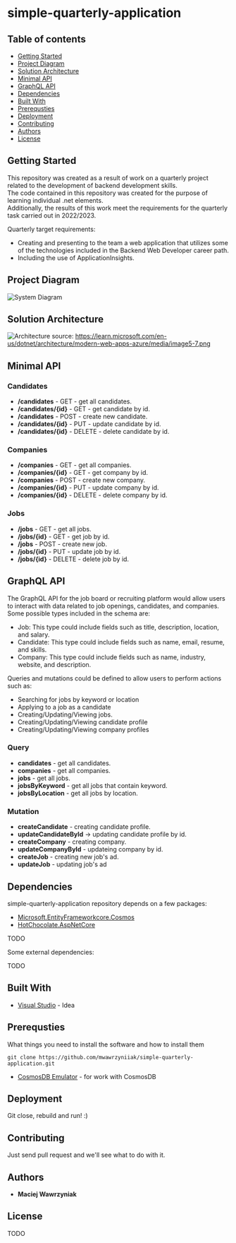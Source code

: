 # simple-quarterly-application  
## Table of contents
* [Getting Started](#getting-started)
* [Project Diagram](#project-diagram)
* [Solution Architecture](#solution-architecture)
* [Minimal API](#minimal-api)
* [GraphQL API](#graphql-api)
* [Dependencies](#dependencies)
* [Built With](#built-with)
* [Prerequsties](#prerequsties)
* [Deployment](#deployment)
* [Contributing](#contributing)
* [Authors](#authors)
* [License](#license)

## Getting Started  
This repository was created as a result of work on a quarterly project related to the development of backend development skills.  
The code contained in this repository was created for the purpose of learning individual .net elements.  
Additionally, the results of this work meet the requirements for the quarterly task carried out in 2022/2023.  

Quarterly target requirements:  
* Creating and presenting to the team a web application that utilizes some of the technologies included in the Backend Web Developer career path.  
* Including the use of ApplicationInsights.  

## Project Diagram  
![System Diagram](https://user-images.githubusercontent.com/35369071/210336315-ae1dd7c7-396d-410f-8c10-b6d3e4e27821.png)

## Solution Architecture
![Architecture](https://learn.microsoft.com/en-us/dotnet/architecture/modern-web-apps-azure/media/image5-7.png)
source: https://learn.microsoft.com/en-us/dotnet/architecture/modern-web-apps-azure/media/image5-7.png  

## Minimal API  
### Candidates  
* **/candidates** - GET - get all candidates.  
* **/candidates/{id}** - GET - get candidate by id.
* **/candidates** - POST - create new candidate.  
* **/candidates/{id}** - PUT - update candidate by id.  
* **/candidates/{id}** - DELETE - delete candidate by id.  
### Companies  
* **/companies** - GET - get all companies.  
* **/companies/{id}** - GET - get company by id.
* **/companies** - POST - create new company.  
* **/companies/{id}** - PUT - update company by id.  
* **/companies/{id}** - DELETE - delete company by id.  
### Jobs  
* **/jobs** - GET - get all jobs. 
* **/jobs/{id}** - GET - get job by id. 
* **/jobs** - POST - create new job.  
* **/jobs/{id}** - PUT - update job by id.  
* **/jobs/{id}** - DELETE - delete job by id.  

## GraphQL API  
The GraphQL API for the job board or recruiting platform would allow users to interact with data related to job openings, candidates, and companies. Some possible types included in the schema are:
  
* Job: This type could include fields such as title, description, location, and salary.  
* Candidate: This type could include fields such as name, email, resume, and skills.  
* Company: This type could include fields such as name, industry, website, and description.  
  
Queries and mutations could be defined to allow users to perform actions such as:    
* Searching for jobs by keyword or location
* Applying to a job as a candidate  
* Creating/Updating/Viewing jobs.  
* Creating/Updating/Viewing candidate profile
* Creating/Updating/Viewing company profiles  

### Query
* **candidates** - get all candidates.  
* **companies** - get all companies.  
* **jobs** - get all jobs.  
* **jobsByKeyword** - get all jobs that contain keyword.  
* **jobsByLocation** - get all jobs by location.  

### Mutation
* **createCandidate** - creating candidate profile.  
* **updateCandidateById** -> updating candidate profile by id. 
* **createCompany** - creating company.  
* **updateCompanyById** - updateing company by id.  
* **createJob** - creating new job's ad.  
* **updateJob** - updating job's ad  

## Dependencies

simple-quarterly-application repository depends on a few packages:  
* [Microsoft.EntityFrameworkcore.Cosmos](https://learn.microsoft.com/pl-pl/ef/core/providers/cosmos/?tabs=dotnet-core-cli)  
* [HotChocolate.AspNetCore](https://chillicream.com/docs/hotchocolate/v12/get-started)    

TODO

Some external dependencies:

TODO

## Built With

* [Visual Studio](https://visualstudio.microsoft.com/pl/vs/) - Idea

## Prerequsties  

What things you need to install the software and how to install them  

```
git clone https://github.com/mwawrzyniiak/simple-quarterly-application.git
```
  
* [CosmosDB Emulator](https://learn.microsoft.com/en-us/azure/cosmos-db/local-emulator?tabs=ssl-netstd21) - for work with CosmosDB

## Deployment  
Git close, rebuild and run! :) 

## Contributing

Just send pull request and we'll see what to do with it.

## Authors

* **Maciej Wawrzyniak** 

## License

TODO
